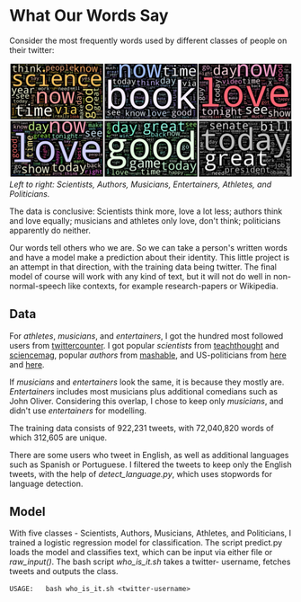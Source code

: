 # What Our Words Say

Consider the most frequently words used by different classes of people on their twitter: 
<p>
<img src="https://github.com/araval/words-and-identity/blob/master/images/all.png" width = "1100px">
<em>Left to right: Scientists, Authors, Musicians, Entertainers, Athletes, and Politicians.</em>
</p>

The data is conclusive: Scientists think more, love a lot less; authors think and love equally; musicians and athletes only love, don't think; politicians apparently do neither. 

Our words tell others who we are. So we can take a person's written words and have a model make a prediction about their identity. This little project is an attempt in that direction, with the training data being twitter. The final model of course will work with any kind of text, but it will not do well in non-normal-speech like contexts, for example research-papers or Wikipedia. 

## Data
For *athletes*, *musicians*, and *entertainers*, I got the hundred most followed users from <a href="http://twittercounter.com/pages/100/">twittercounter</a>. I got popular *scientists* from 
<a href="http://www.teachthought.com/uncategorized/100-scientists-on-twitter-by-category/">teachthought</a> and 
<a href="http://www.sciencemag.org/news/2014/09/top-50-science-stars-twitter">sciencemag</a>, popular *authors* from 
<a href="http://mashable.com/2009/05/08/twitter-authors/#qP2pNIxiomqZ">mashable</a>, and US-politicians from <a href="http://www.davemanuel.com/the-most-popular-us-politicians-by-twitter-followers-163/">here</a> and 
<a href="http://www.socialseer.com/resources/us-senator-twitter-accounts/">here</a>.

If _musicians_ and _entertainers_ look the same, it is because they mostly are. _Entertainers_ includes most musicians plus additional comedians such as John Oliver. Considering this overlap, I chose to keep only *musicians*, and didn't use *entertainers* for modelling. 

The training data consists of 922,231 tweets, with 72,040,820 words of which 312,605 are unique. 

There are some users who tweet in English, as well as additional languages such as Spanish or Portuguese. I filtered the tweets to keep only the English tweets, with the help of *detect_language.py*, which uses stopwords for language detection. 

## Model 
With five classes - Scientists, Authors, Musicians, Athletes, and Politicians, I trained a logistic regression model for classification. The script predict.py loads the model and classifies text, which can be input via either file or *raw_input()*. The bash script *who_is_it.sh* takes a twitter- username, fetches tweets and outputs the class.

```
USAGE:   bash who_is_it.sh <twitter-username>
```
